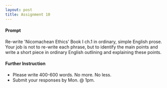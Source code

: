 ```yaml
---
layout: post
title: Assignment 10
---
```



#### Prompt ####

Re-write 'Nicomachean Ethics' Book I ch.1 in ordinary, simple English prose. Your job is not to re-write each phrase, but to identify the main points and write a short piece in ordinary English outlining and explaining these points.   


#### Further Instruction ####

+ Please write 400-600 words. No more. No less. 
+ Submit your responses by Mon. @ 1pm.